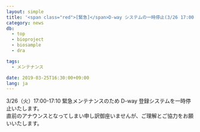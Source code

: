 ```yaml
---
layout: simple
title: '<span class="red">[緊急]</span>D-way システムの一時停止(3/26 17:00 ～ 17:10)'
category: news
db:
  - top
  - bioproject
  - biosample
  - dra

tags:
  - メンテナンス

date: 2019-03-25T16:30:00+09:00
lang: ja
---
```


<p>3/26（火）17:00-17:10 緊急メンテナンスのため D-way 登録システムを一時停止いたします。<br>直前のアナウンスとなってしまい申し訳御座いませんが、ご理解とご協力をお願いいたします。</p>
